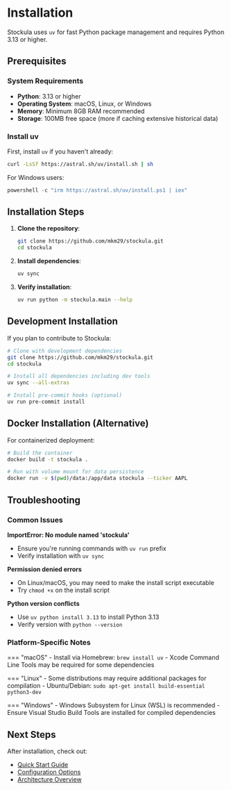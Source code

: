 # Installation

Stockula uses `uv` for fast Python package management and requires Python 3.13 or higher.

## Prerequisites

### System Requirements

- **Python**: 3.13 or higher
- **Operating System**: macOS, Linux, or Windows
- **Memory**: Minimum 8GB RAM recommended
- **Storage**: 100MB free space (more if caching extensive historical data)

### Install uv

First, install `uv` if you haven't already:

```bash
curl -LsSf https://astral.sh/uv/install.sh | sh
```

For Windows users:

```powershell
powershell -c "irm https://astral.sh/uv/install.ps1 | iex"
```

## Installation Steps

1. **Clone the repository**:

   ```bash
   git clone https://github.com/mkm29/stockula.git
   cd stockula
   ```

1. **Install dependencies**:

   ```bash
   uv sync
   ```

1. **Verify installation**:

   ```bash
   uv run python -m stockula.main --help
   ```

## Development Installation

If you plan to contribute to Stockula:

```bash
# Clone with development dependencies
git clone https://github.com/mkm29/stockula.git
cd stockula

# Install all dependencies including dev tools
uv sync --all-extras

# Install pre-commit hooks (optional)
uv run pre-commit install
```

## Docker Installation (Alternative)

For containerized deployment:

```bash
# Build the container
docker build -t stockula .

# Run with volume mount for data persistence
docker run -v $(pwd)/data:/app/data stockula --ticker AAPL
```

## Troubleshooting

### Common Issues

**ImportError: No module named 'stockula'**

- Ensure you're running commands with `uv run` prefix
- Verify installation with `uv sync`

**Permission denied errors**

- On Linux/macOS, you may need to make the install script executable
- Try `chmod +x` on the install script

**Python version conflicts**

- Use `uv python install 3.13` to install Python 3.13
- Verify version with `python --version`

### Platform-Specific Notes

=== "macOS"
\- Install via Homebrew: `brew install uv`
\- Xcode Command Line Tools may be required for some dependencies

=== "Linux"
\- Some distributions may require additional packages for compilation
\- Ubuntu/Debian: `sudo apt-get install build-essential python3-dev`

=== "Windows"
\- Windows Subsystem for Linux (WSL) is recommended
\- Ensure Visual Studio Build Tools are installed for compiled dependencies

## Next Steps

After installation, check out:

- [Quick Start Guide](../getting-started/quick-start.md)
- [Configuration Options](../getting-started/configuration.md)
- [Architecture Overview](../user-guide/architecture.md)
